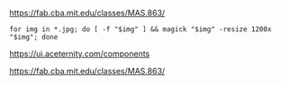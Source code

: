 https://fab.cba.mit.edu/classes/MAS.863/

```
for img in *.jpg; do [ -f "$img" ] && magick "$img" -resize 1200x "$img"; done
```

https://ui.aceternity.com/components


https://fab.cba.mit.edu/classes/MAS.863/